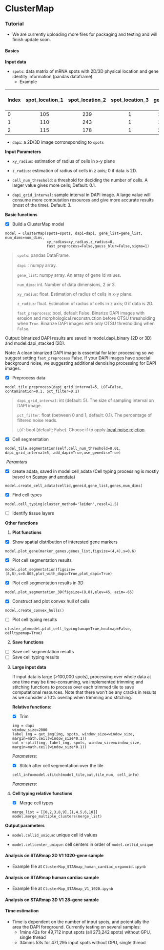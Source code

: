# ClusterMap

### Tutorial

- We are currently uploading more files for packaging and testing and will finish update soon.

#### Basics

**Input data**

- `spots`: data matrix of mRNA spots with 2D/3D physical location and gene identity information (pandas dataframe)
  - Example

| Index | spot_location_1 | spot_location_2 | spot_location_3 | gene | Optional other info: gene_name |
| ----- | :-------------: | :-------------: | :-------------: | :--: | :----------------------------: |
| 0     |       105       |       239       |        1        |  1   |            Syndig1l            |
| 1     |       110       |       243       |        1        |  1   |            Syndig1l            |
| 2     |       115       |       178       |        1        |  2   |             Acot13             |

- `dapi`: a 2D/3D image corronsponding to `spots`



**Input Parameters**

- `xy_radius`: estimation of radius of cells in x-y plane

- `z_radius`: estimation of radius of cells in z axis; 0 if data is 2D.

- `cell_num_threshold`:  a threshold for deciding the number of cells. A larger value gives more cells; Default: 0.1.

- `dapi_grid_interval`: sample interval in DAPI image. A large value will consume more computation resources and give more accurate results (most of the time). Default: 3.



**Basic functions**

- [x] Build a ClusterMap model

```
model = ClusterMap(spots=spots, dapi=dapi, gene_list=gene_list, num_dims=num_dims,
                   xy_radius=xy_radius,z_radius=0,
                   fast_preprocess=False,gauss_blur=False,sigma=1)
```

> `spots`: pandas DataFrame.
>
> `dapi`：numpy array.
>
> `gene_list`: numpy array. An array of gene id values.
>
> `num_dims`: int. Number of data dimensions, 2 or 3.
>
> `xy_radius`: float. Estimation of radius of cells in x-y plane.
>
> `z_radius`: float. Estimation of radius of cells in z axis; 0 if data is 2D.
>
> `fast_preprocess`: bool, default False. Binarize DAPI images with erosion and morphological reconstruction before OTSU thresholding when `True`. Binarize DAPI images with only OTSU thresholding when `False`.

Output: binarized DAPI results are saved in model.dapi_binary (2D or 3D) and model.dapi_stacked (2D). 

Note: A clean binarized DAPI image is essential for later processing so we suggest setting `fast_preprocess` False. If your DAPI images have special background noise, we suggesting additional denoising processing for DAPI images.

- [x] Preprocess data

```
model_tile.preprocess(dapi_grid_interval=5, LOF=False, contamination=0.1, pct_filter=0.1)
```

> `dapi_grid_interval`: int (default: 5).	The size of sampling interval on DAPI image.
>
> `pct_filter`: float (between 0 and 1, default: 0.1).	The percentage of filtered noise reads.
>
> `LOF`: bool (default: False).	Choose if to apply [local noise rejction](https://scikit-learn.org/stable/auto_examples/neighbors/plot_lof_outlier_detection.html).



- [x] Cell segmentation

```
model_tile.segmentation(self,cell_num_threshold=0.01, dapi_grid_interval=5, add_dapi=True,use_genedis=True)
```

​	*Paramters*

- [x] create adata, saved in model.cell_adata (Cell typing processing is mostly based on [Scanpy](https://scanpy.readthedocs.io/en/stable/index.html) and [anndata](https://anndata.readthedocs.io/en/latest/index.html))

```
model.create_cell_adata(cellid,geneid,gene_list,genes,num_dims)
```

- [x] Find cell types

```
model.cell_typing(cluster_method='leiden',resol=1.5)
```

- [ ] Identify tissue layers

**Other functions**

1. **Plot functions**

- [x] Show spatial distribution of interested gene markers

```
model.plot_gene(marker_genes,genes_list,figsize=(4,4),s=0.6)
```

- [x] Plot cell segmentation results

```
model.plot_segmentation(figsize=(8,8),s=0.005,plot_with_dapi=True,plot_dapi=True)
```

- [x] Plot cell segmentation results in 3D

```
model.plot_segmentation_3D(figsize=(8,8),elev=45, azim=-65)
```

- [x] Construct and plot convex hull of cells

```
model.create_convex_hulls()
```

- [ ] Plot cell typing results

```
cluster_pl=model.plot_cell_typing(umap=True,heatmap=False, celltypemap=True)
```



2. **Save functions**

- [ ] Save cell segmentation results
- [ ] Save cell typing results

3. **Large input data**

   If input data is large (>100,000 spots), processing over whole data at one time may be time-consuming, we implemented trimming and stitching functions to process over each trimmed tile to save computational resources. Note that there won't be any cracks in results as we consider a 10% overlap when trimming and stitching.

   **Relative functions:**  

   - [x] Trim

   ```
   img = dapi
   window_size=2000
   label_img = get_img(img, spots, window_size=window_size, margin=math.ceil(window_size*0.1))
   out = split(img, label_img, spots, window_size=window_size, margin=math.ceil(window_size*0.1))
   ```

   *Parameters:*

   - [x] Stitch after cell segmentation over the tile

   ```
   cell_info=model.stitch(model_tile,out,tile_num, cell_info)
   ```

   *Parameters:*

4. **Cell typing relative functions**

   - [x] Merge cell types

   ```
   merge_list = [[0,2,3,8,9],[1,4,5,6,10]]
   model.merge_multiple_clusters(merge_list)
   ```



**Output parameters**

- `model.cellid_unique`: unique cell id values

- `model.cellcenter_unique`:  cell centers in order of `model.cellid_unique`



#### Analysis on STARmap 2D V1 1020-gene sample

- Example file at `ClusterMap_STARmap_human_cardiac_organoid.ipynb`



#### Analysis on STARmap human cardiac sample

- Example file at `ClusterMap_STARmap_V1_1020.ipynb`



#### Analysis on STARmap 3D V1 28-gene sample



#### Time estimation

- Time is dependent on the number of input spots, and potentially the area the DAPI foreground. Currently testing on several samples: 
  - 1mins 42s for 49,712 input spots (all 273,242 spots) without GPU, single thread
  - 34mins 53s for 471,295 input spots without GPU, single thread
